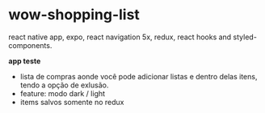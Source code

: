 # wow-shopping-list
react native app, expo, react navigation 5x, redux, react hooks and styled-components.

<b>app teste</b>

- lista de compras aonde você pode adicionar listas e dentro delas itens, tendo a opção de exlusão.
- feature: modo dark / light
- items salvos somente no redux
